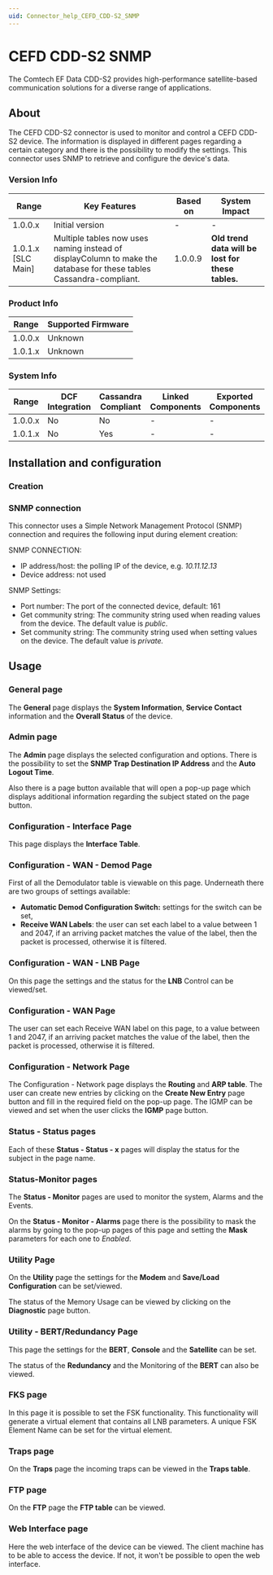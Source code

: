 ```yaml
---
uid: Connector_help_CEFD_CDD-S2_SNMP
---
```


# CEFD CDD-S2 SNMP

The Comtech EF Data CDD-S2 provides high-performance satellite-based communication solutions for a diverse range of applications.

## About

The CEFD CDD-S2 connector is used to monitor and control a CEFD CDD-S2 device. The information is displayed in different pages regarding a certain category and there is the possibility to modify the settings. This connector uses SNMP to retrieve and configure the device's data.

### Version Info

| **Range**            | **Key Features**                                                                                                    | **Based on** | **System Impact**                                 |
|----------------------|---------------------------------------------------------------------------------------------------------------------|--------------|---------------------------------------------------|
| 1.0.0.x              | Initial version                                                                                                     | \-           | \-                                                |
| 1.0.1.x \[SLC Main\] | Multiple tables now uses naming instead of displayColumn to make the database for these tables Cassandra-compliant. | 1.0.0.9      | **Old trend data will be lost for these tables.** |

### Product Info

| **Range** | **Supported Firmware** |
|-----------|------------------------|
| 1.0.0.x   | Unknown                |
| 1.0.1.x   | Unknown                |

### System Info

| **Range** | **DCF Integration** | **Cassandra Compliant** | **Linked Components** | **Exported Components** |
|-----------|---------------------|-------------------------|-----------------------|-------------------------|
| 1.0.0.x   | No                  | No                      | \-                    | \-                      |
| 1.0.1.x   | No                  | Yes                     | \-                    | \-                      |

## Installation and configuration

### Creation

### SNMP connection

This connector uses a Simple Network Management Protocol (SNMP) connection and requires the following input during element creation:

SNMP CONNECTION:

- IP address/host: the polling IP of the device, e.g. *10.11.12.13*
- Device address: not used

SNMP Settings:

- Port number: The port of the connected device, default: 161
- Get community string: The community string used when reading values from the device. The default value is *public*.
- Set community string: The community string used when setting values on the device. The default value is *private.*

## Usage

### General page

The **General** page displays the **System Information**, **Service Contact** information and the **Overall Status** of the device.

### Admin page

The **Admin** page displays the selected configuration and options. There is the possibility to set the **SNMP Trap Destination IP Address** and the **Auto Logout Time**.

Also there is a page button available that will open a pop-up page which displays additional information regarding the subject stated on the page button.

### Configuration - Interface Page

This page displays the **Interface Table**.

### Configuration - WAN - Demod Page

First of all the Demodulator table is viewable on this page. Underneath there are two groups of settings available:

- **Automatic Demod Configuration Switch:** settings for the switch can be set,
- **Receive WAN Labels**: the user can set each label to a value between 1 and 2047, if an arriving packet matches the value of the label, then the packet is processed, otherwise it is filtered.

### Configuration - WAN - LNB Page

On this page the settings and the status for the **LNB** Control can be viewed/set.

### Configuration - WAN Page

The user can set each Receive WAN label on this page, to a value between 1 and 2047, if an arriving packet matches the value of the label, then the packet is processed, otherwise it is filtered.

### Configuration - Network Page

The Configuration - Network page displays the **Routing** and **ARP table**. The user can create new entries by clicking on the **Create New Entry** page button and fill in the required field on the pop-up page. The IGMP can be viewed and set when the user clicks the **IGMP** page button.

### Status - Status pages

Each of these **Status - Status - x** pages will display the status for the subject in the page name.

### Status-Monitor pages

The **Status - Monitor** pages are used to monitor the system, Alarms and the Events.

On the **Status - Monitor - Alarms** page there is the possibility to mask the alarms by going to the pop-up pages of this page and setting the **Mask** parameters for each one to *Enabled*.

### Utility Page

On the **Utility** page the settings for the **Modem** and **Save/Load Configuration** can be set/viewed.

The status of the Memory Usage can be viewed by clicking on the **Diagnostic** page button.

### Utility - BERT/Redundancy Page

This page the settings for the **BERT**, **Console** and the **Satellite** can be set.

The status of the **Redundancy** and the Monitoring of the **BERT** can also be viewed.

### FKS page

In this page it is possible to set the FSK functionality. This functionality will generate a virtual element that contains all LNB parameters. A unique FSK Element Name can be set for the virtual element.

### Traps page

On the **Traps** page the incoming traps can be viewed in the **Traps table**.

### FTP page

On the **FTP** page the **FTP table** can be viewed.

### Web Interface page

Here the web interface of the device can be viewed. The client machine has to be able to access the device. If not, it won't be possible to open the web
interface.
